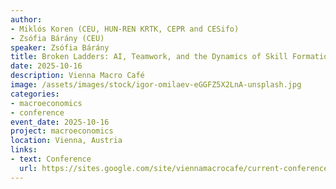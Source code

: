 ```yaml
---
author:
- Miklós Koren (CEU, HUN-REN KRTK, CEPR and CESifo)
- Zsófia Bárány (CEU)
speaker: Zsófia Bárány
title: Broken Ladders: AI, Teamwork, and the Dynamics of Skill Formation in the Workplace
date: 2025-10-16
description: Vienna Macro Café
image: /assets/images/stock/igor-omilaev-eGGFZ5X2LnA-unsplash.jpg
categories: 
- macroeconomics
- conference
event_date: 2025-10-16 
project: macroeconomics
location: Vienna, Austria
links:
- text: Conference
  url: https://sites.google.com/site/viennamacrocafe/current-conference?authuser=0
---
```

